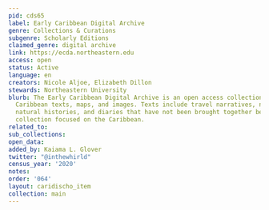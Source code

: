 ```yaml
---
pid: cds65
label: Early Caribbean Digital Archive
genre: Collections & Curations
subgenre: Scholarly Editions
claimed_genre: digital archive
link: https://ecda.northeastern.edu
access: open
status: Active
language: en
creators: Nicole Aljoe, Elizabeth Dillon
stewards: Northeastern University
blurb: The Early Caribbean Digital Archive is an open access collection of pre-twentieth-century
  Caribbean texts, maps, and images. Texts include travel narratives, novels, poetry,
  natural histories, and diaries that have not been brought together before as a single
  collection focused on the Caribbean.
related_to:
sub_collections:
open_data:
added_by: Kaiama L. Glover
twitter: "@inthewhirld"
census_year: '2020'
notes:
order: '064'
layout: caridischo_item
collection: main
---
```


